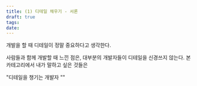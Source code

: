 ```yaml
---
title: (1) 디테일 채우기 - 서론
draft: true
tags: 
date:
---
```


개발을 할 때 디테일이 정말 중요하다고 생각한다.

사람들과 함께 개발할 때 느낀 점은, 대부분의 개발자들이 디테일을 신경쓰지 않는다.
본 카테고리에서 내가 말하고 싶은 것들은 

"디테일을 챙기는 개발자 ""
